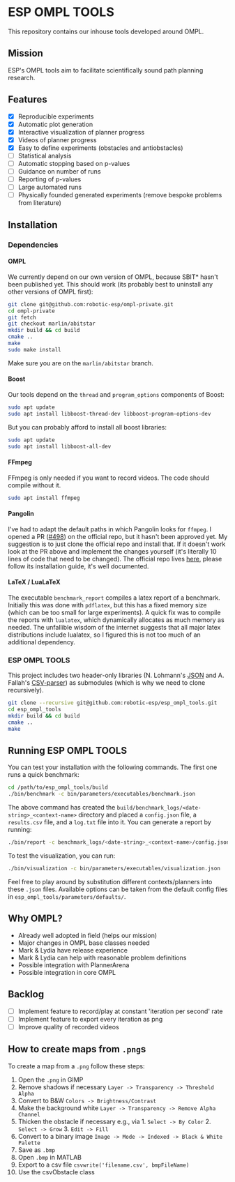 # ESP OMPL TOOLS

This repository contains our inhouse tools developed around OMPL.

## Mission

ESP's OMPL tools aim to facilitate scientifically sound path planning research.

## Features

- [x] Reproducible experiments
- [x] Automatic plot generation
- [x] Interactive visualization of planner progress
- [x] Videos of planner progress
- [x] Easy to define experiments (obstacles and antiobstacles)
- [ ] Statistical analysis
- [ ] Automatic stopping based on p-values
- [ ] Guidance on number of runs
- [ ] Reporting of p-values
- [ ] Large automated runs
- [ ] Physically founded generated experiments (remove bespoke problems from literature)

## Installation

### Dependencies

#### OMPL

We currently depend on our own version of OMPL, because SBIT* hasn't been published yet. This should work (its probably best to uninstall any other versions of OMPL first):

```bash
git clone git@github.com:robotic-esp/ompl-private.git
cd ompl-private
git fetch
git checkout marlin/abitstar
mkdir build && cd build
cmake ..
make
sudo make install
```

Make sure you are on the `marlin/abitstar` branch.

#### Boost

Our tools depend on the `thread` and `program_options` components of Boost:

```bash
sudo apt update
sudo apt install libboost-thread-dev libboost-program-options-dev
```

But you can probably afford to install all boost libraries:

```bash
sudo apt update
sudo apt install libboost-all-dev
```

#### FFmpeg

FFmpeg is only needed if you want to record videos. The code should compile without it.

```bash
sudo apt install ffmpeg
```

#### Pangolin

I've had to adapt the default paths in which Pangolin looks for `ffmpeg`. I opened a PR ([#498](https://github.com/stevenlovegrove/Pangolin/pull/498)) on the official repo, but it hasn't been approved yet. My suggestion is to just clone the official repo and install that. If it doesn't work look at the PR above and implement the changes yourself (it's literally 10 lines of code that need to be changed). The official repo lives [here](https://github.com/stevenlovegrove/Pangolin), please follow its installation guide, it's well documented.

#### LaTeX / LuaLaTeX

The executable `benchmark_report` compiles a latex report of a benchmark. Initially this was done with `pdflatex`, but this has a fixed memory size (which can be too small for large experiments). A quick fix was to compile the reports with `lualatex`, which dynamically allocates as much memory as needed. The unfallible wisdom of the internet suggests that all major latex distributions include lualatex, so I figured this is not too much of an additional dependency.

### ESP OMPL TOOLS

This project includes two header-only libraries (N. Lohmann's [JSON](https://github.com/nlohmann/json) and A. Fallah's [CSV-parser](https://github.com/AriaFallah/csv-parser)) as submodules (which is why we need to clone recursively).

```bash
git clone --recursive git@github.com:robotic-esp/esp_ompl_tools.git
cd esp_ompl_tools
mkdir build && cd build
cmake ..
make
```

## Running ESP OMPL TOOLS

You can test your installation with the following commands. The first one runs a quick benchmark:

```bash
cd /path/to/esp_ompl_tools/build
./bin/benchmark -c bin/parameters/executables/benchmark.json
```

The above command has created the `build/benchmark_logs/<date-string>_<context-name>` directory and placed a `config.json` file, a `results.csv` file, and a `log.txt` file into it. You can generate a report by running:

```bash
./bin/report -c benchmark_logs/<date-string>_<context-name>/config.json
```

To test the visualization, you can run:

```bash
./bin/visualization -c bin/parameters/executables/visualization.json
```

Feel free to play around by substitution different contexts/planners into these `.json` files. Available options can be taken from the default config files in `esp_ompl_tools/parameters/defaults/`.

## Why OMPL?

- Already well adopted in field (helps our mission)
- Major changes in OMPL base classes needed
- Mark & Lydia have release experience
- Mark & Lydia can help with reasonable problem definitions
- Possible integration with PlannerArena
- Possible integration in core OMPL

## Backlog
- [ ] Implement feature to record/play at constant 'iteration per second' rate
- [ ] Implement feature to export every iteration as png
- [ ] Improve quality of recorded videos

## How to create maps from `.png`s

To create a map from a `.png` follow these steps:
   1. Open the `.png` in GIMP
   2. Remove shadows if necessary `Layer -> Transparency -> Threshold Alpha`
   3. Convert to B&W `Colors -> Brightness/Contrast`
   4. Make the background white `Layer -> Transparency -> Remove Alpha Channel`
   5. Thicken the obstacle if necessary e.g., via
     1. `Select -> By Color`
     2. `Select -> Grow`
     3. `Edit -> Fill`
   6. Convert to a binary image `Image -> Mode -> Indexed -> Black & White Palette`
   7. Save as `.bmp`
   8. Open `.bmp` in MATLAB
   9. Export to a csv file `csvwrite('filename.csv', bmpFileName)`
   10. Use the csvObstacle class
